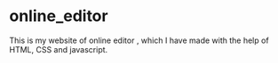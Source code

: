 # online_editor
This is my website of online editor , which I have made with the help of HTML,  CSS and javascript. 

